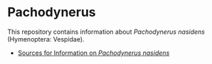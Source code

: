 # Pachodynerus

This repository contains information about *Pachodynerus nasidens* (Hymenoptera: Vespidae).

* [Sources for Information on *Pachodynerus nasidens*](pachodynerus.md)
